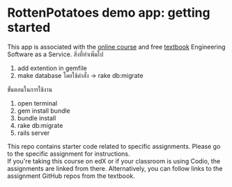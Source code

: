 # RottenPotatoes demo app: getting started

This app is associated with the [online
course](http://www.saas-class.org) and free
[textbook](http://www.saasbook.info) Engineering Software as a Service.
สิ่งที่ทำเพิ่มไป
1. add extention in gemfile 
2. make database โดยใช้คำสั่ง -> rake db:migrate
   
ขั้นตอนในการใช้งาน
1. open terminal
2. gem install bundle
3. bundle install
4. rake db:migrate
5. rails server

This repo contains starter code related to specific assignments.
Please go to the specific assignment for instructions.  
If you're taking this course on edX or if your classroom is using
Codio, the assignments are linked from there.  Alternatively, you can
follow links to the assignment GitHub repos from the textbook.

